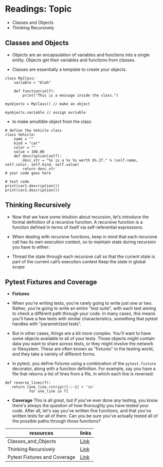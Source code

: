 # **Readings: Topic**

- Classes and Objects
- Thinking Recursively

## **Classes and Objects**

- Objects are an encapsulation of variables and functions into a single entity. Objects get  their variables and functions from classes.

- Classes are essentially a template to create your objects.

```
class MyClass:
    variable = "blah"

    def function(self):
        print("This is a message inside the class.")

myobjectx = MyClass() // make an object

myobjectx.variable // assign avriable
```

- to make amultible object from the class

```
# define the Vehicle class
class Vehicle:
    name = ""
    kind = "car"
    color = ""
    value = 100.00
    def description(self):
        desc_str = "%s is a %s %s worth $%.2f." % (self.name, self.color, self.kind, self.value)
        return desc_str
# your code goes here

# test code
print(car1.description())
print(car2.description())
```

## **Thinking Recursively**

- Now that we have some intuition about recursion, let’s introduce the formal definition of a recursive function. A recursive function is a function defined in terms of itself via self-referential expressions.

- When dealing with recursive functions, keep in mind that each recursive call has its own execution context, so to maintain state during recursion you have to either:

- Thread the state through each recursive call so that the current state is part of the current call’s execution context Keep the state in global scope

## **Pytest Fixtures and Coverage**

- **Fixtures**
- When you're writing tests, you're rarely going to write just one or two. Rather, you're going to write an entire "test suite", with each test aiming to check a different path through your code. In many cases, this means you'll have a few tests with similar characteristics, something that pytest handles with "parametrized tests".

- But in other cases, things are a bit more complex. You'll want to have some objects available to all of your tests. Those objects might contain data you want to share across tests, or they might involve the network or filesystem. These are often known as "fixtures" in the testing world, and they take a variety of different forms.

- In pytest, you define fixtures using a combination of the ```pytest.fixture``` decorator, along with a function definition. For example, say you have a file that returns a list of lines from a file, in which each line is reversed:

```
def reverse_lines(f):
   return [one_line.rstrip()[::-1] + '\n'
           for one_line in f]
```

- **Coverage**
This is all great, but if you've ever done any testing, you know there's always the question of how thoroughly you have tested your code. After all, let's say you've written five functions, and that you've written tests for all of them. Can you be sure you've actually tested all of the possible paths through those functions?

resources      | links
------------- | -------------
Classes_and_Objects| [Link](https://www.learnpython.org/en/Classes_and_Objects)
Thinking Recursively| [Link](https://realpython.com/python-thinking-recursively/)
Pytest Fixtures and Coverage| [Link](https://www.linuxjournal.com/content/python-testing-pytest-fixtures-and-coverage)
